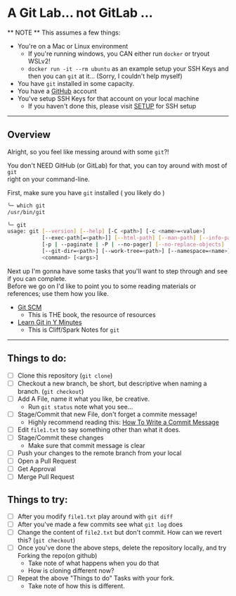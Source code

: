 # A Git Lab... not GitLab ...


** NOTE ** This assumes a few things:
* You're on a Mac or Linux environment
  * If you're running windows, you CAN either run `docker` or tryout WSLv2!
  * `docker run -it --rm ubuntu` as an example setup your SSH Keys and then you can `git` at it... (Sorry, I couldn't help myself)
* You have `git` installed in some capacity.
* You have a [GitHub](https://www.github.com) account
* You've setup SSH Keys for that account on your local machine
  * If you haven't done this, please visit [SETUP](SETUP.md) for SSH setup

---

## Overview

Alright, so you feel like messing around with some `git`?! 

You don't NEED GitHub (or GitLab) for that, you can toy around with most of `git`  
right on your command-line.

First, make sure you have `git` installed ( you likely do )

```bash
╰─ which git
/usr/bin/git

╰─ git
usage: git [--version] [--help] [-C <path>] [-c <name>=<value>]
           [--exec-path[=<path>]] [--html-path] [--man-path] [--info-path]
           [-p | --paginate | -P | --no-pager] [--no-replace-objects] [--bare]
           [--git-dir=<path>] [--work-tree=<path>] [--namespace=<name>]
           <command> [<args>]
```

Next up I'm gonna have some tasks that you'll want to step through and see if you can complete.  
Before we go on I'd like to point you to some reading materials or references; use them how you like.

* [Git SCM](https://git-scm.com/book/en/v2)
  * This is THE book, the resource of resources
* [Learn Git in Y Minutes](https://learnxinyminutes.com/docs/git/)
  * This is Cliff/Spark Notes for `git`

---

## Things to do:

- [ ] Clone this repository (`git clone`)
- [ ] Checkout a new branch, be short, but descriptive when naming a branch. (`git checkout`)
- [ ] Add A File, name it what you like, be creative.
  - Run `git status` note what you see...
- [ ] Stage/Commit that new File, don't forget a commite message!
  - Highly recommend reading this: [How To Write a Commit Message](https://chris.beams.io/posts/git-commit/)
- [ ] Edit `file1.txt` to say something other than what it does.
- [ ] Stage/Commit these changes
  - Make sure that commit message is clear
- [ ] Push your changes to the remote branch from your local
- [ ] Open a Pull Request
- [ ] Get Approval
- [ ] Merge Pull Request

## Things to try:

- [ ] After you modify `file1.txt` play around with `git diff`
- [ ] After you've made a few commits see what `git log` does
- [ ] Change the content of `file2.txt` but don't commit.  How can we revert this? (`git checkout`)
- [ ] Once you've done the above steps, delete the repository locally, and try Forking the repo(on github)
  - Take note of what happens when you do that
  - How is cloning different now? 
- [ ] Repeat the above "Things to do" Tasks with your fork.
  - Take note of how this is different.

